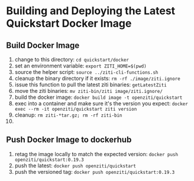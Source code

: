 Building and Deploying the Latest Quickstart Docker Image
==========================

Build Docker Image
------------------
1. change to this directory: `cd quickstart/docker`
1. set an environment variable: `export ZITI_HOME=$(pwd)`
1. source the helper script: `source ../ziti-cli-functions.sh`
1. cleanup the binary directory if it exists: `rm -rf ./image/ziti.ignore`
1. issue this function to pull the latest ziti binaries: `getLatestZiti`
1. move the ziti binaries: `mv ziti-bin/ziti image/ziti.ignore/`
1. build the docker image: `docker build image -t openziti/quickstart`
1. exec into a container and make sure it's the version you expect: `docker exec --rm -it openziti/quickstart ziti version`
1. cleanup: `rm ziti-*tar.gz; rm -rf ziti-bin`
2. 
Push Docker Image to dockerhub
------------------
1. retag the image locally to match the expected version: `docker push openziti/quickstart:0.19.3`
1. push the latest: `docker push openziti/quickstart`
1. push the versioned tag: `docker push openziti/quickstart:0.19.3`
